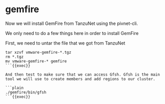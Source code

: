 # gemfire

Now we will install GemFire from TanzuNet using the pivnet-cli.

We only need to do a few things here in order to install GemFire

First, we need to untar the file that we got from TanzuNet

```plain
tar xzvf vmware-gemfire-*.tgz
rm *.tgz
mv vmware-gemfire-* gemfire
```{{exec}}

And then test to make sure that we can access Gfsh. Gfsh is the main tool we will use to create members and add regions to our cluster. 

```plain
./gemfire/bin/gfsh
```{{exec}}
